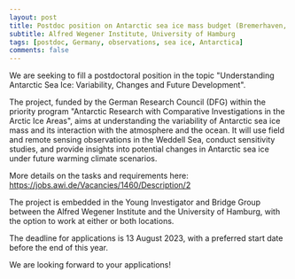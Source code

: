 ```yaml
---
layout: post
title: Postdoc position on Antarctic sea ice mass budget (Bremerhaven, Germany)
subtitle: Alfred Wegener Institute, University of Hamburg
tags: [postdoc, Germany, observations, sea ice, Antarctica]
comments: false
---
```

We are seeking to fill a postdoctoral position in the topic "Understanding Antarctic Sea Ice: Variability, Changes and Future Development".

The project, funded by the German Research Council (DFG) within the priority program "Antarctic Research with Comparative Investigations in the Arctic Ice Areas", aims at understanding the variability of Antarctic sea ice mass and its interaction with the atmosphere and the ocean. It will use field and remote sensing observations in the Weddell Sea, conduct sensitivity studies, and provide insights into potential changes in Antarctic sea ice under future warming climate scenarios.

More details on the tasks and requirements here: https://jobs.awi.de/Vacancies/1460/Description/2

The project is embedded in the Young Investigator and Bridge Group between the Alfred Wegener Institute and the University of Hamburg, with the option to work at either or both locations.

The deadline for applications is 13 August 2023, with a preferred start date before the end of this year.

We are looking forward to your applications!
